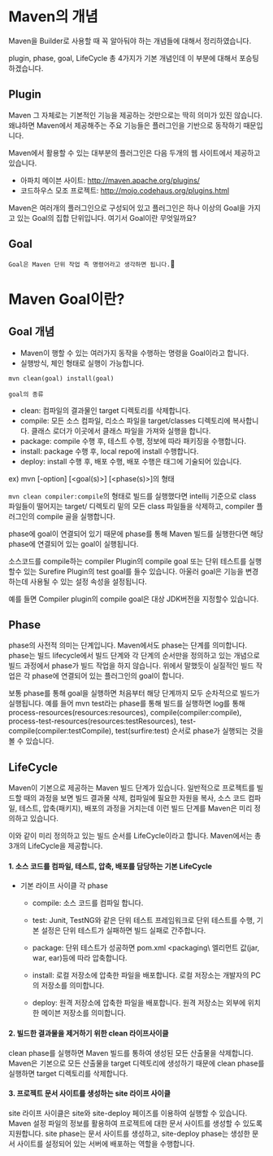 # Maven의 개념

Maven을 Builder로 사용할 때 꼭 알아둬야 하는 개념들에 대해서 정리하였습니다.

plugin, phase, goal, LifeCycle 총 4가지가 기본 개념인데 이 부분에 대해서 포승팅하겠습니다.

## Plugin

Maven 그 자체로는 기본적인 기능을 제공하는 것만으로는 딱히 의미가 있진 않습니다. 왜냐하면 Maven에서 제공해주는 주요 기능들은 플러그인을 기반으로 동작하기 때문입니다.

Maven에서 활용할 수 있는 대부분의 플러그인은 다음 두개의 웹 사이트에서 제공하고 있습니다.

- 아파치 메이븐 사이트: http://maven.apache.org/plugins/
- 코드하우스 모조 프로젝트: http://mojo.codehaus.org/plugins.html

Maven은 여러개의 플러그인으로 구성되어 있고 플러그인은 하나 이상의 Goal을 가지고 있는 Goal의 집합 단위입니다. 여기서 Goal이란 무엇일까요?

## Goal

`Goal은 Maven 단위 작업 즉 명령어라고 생각하면 됩니다.`

# Maven Goal이란?

## Goal 개념
- Maven이 행할 수 있는 여러가지 동작을 수행하는 명령을 Goal이라고 합니다.
- 실행방식, 체인 형태로 실행이 가능합니다.

```maven
mvn clean(goal) install(goal) 
```

`goal의 종류`

- clean: 컴파일의 결과물인 target 디렉토리를 삭제합니다.
- compile: 모든 소스 컴파일, 리소스 파일을 target/classes 디렉토리에 복사합니다. 클래스 로더가 이곳에서 클래스 파일을 가져와 실행을 합니다.
- package: compile 수행 후, 테스트 수행, <packaging> 정보에 따라 패키징을 수행합니다.
- install: package 수행 후, local repo에 install 수행합니다.
- deploy: install 수행 후, 배포 수행, 배포 수행은 <distributionManagement> 태그에 기술되어 있습니다.


ex) mvn [-option] [<goal(s)>] [<phase(s)>]의 형태

`mvn clean compiler:compile`의 형태로 빌드를 실행했다면 intellij 기준으로 class 파일들이 떨어지는 target/ 디렉토리 밑의 모든 class 파일들을 삭제하고, compiler 플러그인의 compile 골을 실행합니다.

phase에 goal이 연결되어 있기 때문에 phase를 통해 Maven 빌드를 실행한다면 해당 phase에 연결되어 있는 goal이 실행됩니다.

소스코드를 compile하는 compiler Plugin의 compile goal 또는 단위 테스트를 실행할수 있는 Surefire Plugin의 test goal를 들수 있습니다. 아울러 goal은 기능을 변경하는데 사용될 수 있는 설정 속성을 설정됩니다.

예를 들면 Compiler plugin의 compile goal은 대상 JDK버전을 지정할수 있습니다.

## Phase

phase의 사전적 의미는 단계입니다. Maven에서도 phase는 단계를 의미합니다. phase는 빌드 lifecycle에서 빌드 단계와 각 단계의 순서만을 정의하고 있는 개념으로 빌드 과정에서 phase가 빌드 작업을 하지 않습니다. 위에서 말했듯이 실질적인 빌드 작업은 각 phase에 연결되어 있는 플러그인의 goal이 합니다.

보통 phase를 통해 goal을 실행하면 처음부터 해당 단계까지 모두 순차적으로 빌드가 실행됩니다. 예를 들어 mvn test라는 phase를 통해 빌드를 실행하면 log를 통해 process-resources(resources:resources), compile(compiler:compile), process-test-resources(resources:testResources), test-compile(compiler:testCompile), test(surfire:test) 순서로 phase가 실행되는 것을 볼 수 있습니다.

## LifeCycle

Maven이 기본으로 제공하는 Maven 빌드 단계가 있습니다. 일반적으로 프로젝트를 빌드할 때의 과정을 보면 빌드 결과물 삭제, 컴파일에 필요한 자원을 복사, 소스 코드 컴파일, 테스트, 압축(패키지), 배포의 과정을 거치는데 이런 빌드 단계를 Maven은 미리 정의하고 있습니다.

이와 같이 미리 정의하고 있는 빌드 순서를 LifeCycle이라고 합니다. Maven에서는 총 3개의 LifeCycle을 제공합니다.


#### 1. 소스 코드를 컴파일, 테스트, 압축, 배포를 담당하는 기본 LifeCycle


- 기본 라이프 사이클 각 phase
    - compile: 소스 코드를 컴파일 합니다.
    - test: Junit, TestNG와 같은 단위 테스트 프레임워크로 단위 테스트를 수행, 기본 설정은 단위 테스트가 실패하면 빌드 실패로 간주합니다.

    - package: 단위 테스트가 성공하면 pom.xml \<packaging\ 엘리먼트 값(jar, war, ear)등에 따라 압축합니다.

    - install: 로컬 저장소에 압축한 파일을 배포합니다. 로컬 저장소는 개발자의 PC의 저장소를 의미합니다.
    - deploy: 원격 저장소에 압축한 파일을 배포합니다. 원격 저장소는 외부에 위치한 메이븐 저장소를 의미합니다.



#### 2. 빌드한 결과물을 제거하기 위한 clean 라이프사이클

clean phase를 실행하면 Maven 빌드를 통하여 생성된 모든 산출물을 삭제합니다. Maven은 기본으로 모든 산출물을 target 디렉토리에 생성하기 때문에 clean phase를 실행하면 target 디렉토리를 삭제합니다.


#### 3. 프로젝트 문서 사이트를 생성하는 site 라이프 사이클

site 라이프 사이클은 site와 site-deploy 페이즈를 이용하여 실행할 수 있습니다. Maven 설정 파일의 정보를 활용하여 프로젝트에 대한 문서 사이트를 생성할 수 있도록 지원합니다. site phase는 문서 사이트를 생성하고, site-deploy phase는 생성한 문서 사이트를 설정되어 있는 서버에 배포하는 역할을 수행합니다.






